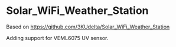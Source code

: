 # Solar_WiFi_Weather_Station
Based on https://github.com/3KUdelta/Solar_WiFi_Weather_Station

Adding support for VEML6075 UV sensor.
